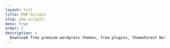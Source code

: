 ```yaml
---
layout: list
title: PHP-Scripts
slug: php-scripts
menu: true
order: 2
description: >
  Download free premium wordpress themes, free plugins, ThemeForest Nulled, Envato market, site templates, blogger templates, Download Free Nulled, WP ...
---
```

